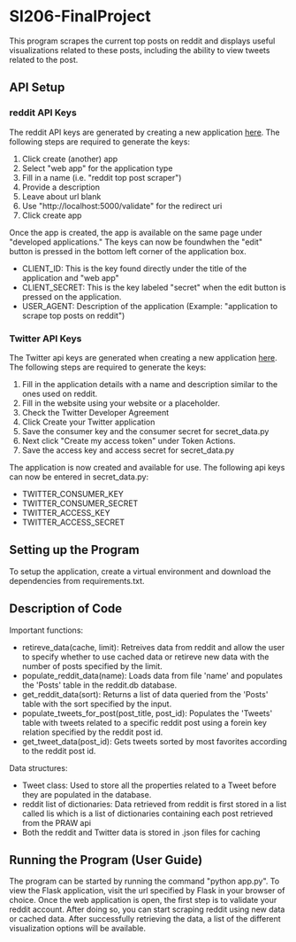 # SI206-FinalProject
This program scrapes the current top posts on reddit and displays useful visualizations related to these posts, including the ability to view tweets related to the post.

## API Setup

### reddit API Keys 
The reddit API keys are generated by creating a new application <a href='https://www.reddit.com/prefs/apps/'>here</a>. The following steps are required to generate the keys:
<ol>
<li> Click create (another) app </li>
<li> Select "web app" for the application type </li>
<li> Fill in a name (i.e. "reddit top post scraper") </li>
<li> Provide a description </li>
<li> Leave about url blank </li>
<li> Use "http://localhost:5000/validate" for the redirect uri </li>
<li> Click create app </li>
</ol>

Once the app is created, the app is available on the same page under "developed applications." The keys can now be foundwhen the "edit" button is pressed in the bottom left corner of the application box.

<ul>
<li>CLIENT_ID: This is the key found directly under the title of the application and "web app"</li>
<li>CLIENT_SECRET: This is the key labeled "secret" when the edit button is pressed on the application.</li>
<li>USER_AGENT: Description of the application (Example: "application to scrape top posts on reddit")</li>
</ul>

### Twitter API Keys
The Twitter api keys are generated when creating a new application <a href='https://apps.twitter.com/app/new'>here</a>. The following steps are required to generate the keys:
<ol>
<li>Fill in the application details with a name and description similar to the ones used on reddit.</li>
<li>Fill in the website using your website or a placeholder.</li>
<li>Check the Twitter Developer Agreement</li>
<li>Click Create your Twitter application</li>
<li>Save the consumer key and the consumer secret for secret_data.py</li>
<li>Next click "Create my access token" under Token Actions.</li>
<li>Save the access key and access secret for secret_data.py</li>
</ol>
The application is now created and available for use. The following api keys can now be entered in secret_data.py:
<ul>
<li>TWITTER_CONSUMER_KEY</li>
<li>TWITTER_CONSUMER_SECRET</li>
<li>TWITTER_ACCESS_KEY</li>
<li>TWITTER_ACCESS_SECRET</li>
</ul>

## Setting up the Program
To setup the application, create a virtual environment and download the dependencies from requirements.txt.
## Description of Code
Important functions:
<ul>
<li>retireve_data(cache, limit): Retreives data from reddit and allow the user to specify whether to use cached data or retireve new data with the number of posts specified by the limit.</li>
<li>populate_reddit_data(name): Loads data from file 'name' and populates the 'Posts' table in the reddit.db database.</li>
<li>get_reddit_data(sort): Returns a list of data queried from the 'Posts' table with the sort specified by the input.</li>
<li>populate_tweets_for_post(post_title, post_id): Populates the 'Tweets' table with tweets related to a specific reddit post using a forein key relation specified by the reddit post id.</li>
<li>get_tweet_data(post_id): Gets tweets sorted by most favorites according to the reddit post id.</li>
</ul>
Data structures:
<ul>
<li>Tweet class: Used to store all the properties related to a Tweet before they are populated in the database.</li>
<li>reddit list of dictionaries: Data retrieved from reddit is first stored in a list called lis which is a list of dictionaries containing each post retrieved from the PRAW api</li>
<li>Both the reddit and Twitter data is stored in .json files for caching</li>
</ul>

## Running the Program (User Guide)
The program can be started by running the command "python app.py". To view the Flask application, visit the url specified by Flask in your browser of choice. Once the web application is open, the first step is to validate your reddit account. After doing so, you can start scraping reddit using new data or cached data. After successfully retrieving the data, a list of the different visualization options will be available.
